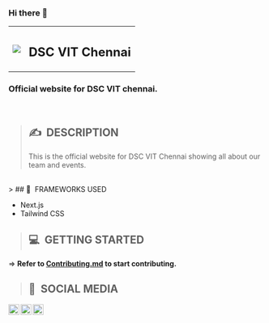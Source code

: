 <h3 >
Hi there 👋
</h3>

<table class="table table-sm" >
    <tr>
        <td>
            <a href="dscvitchennai-vkk6.vercel.app/">
            <img src='https://github.com/dscvitc/dscvitchennai/blob/main/Assets/Icons/DSC%20Vellore%20Institute%20of%20Technology%2C%20Chennai%20Light%20Horizontal-Logo.png'>
            </a>
        </td>
        <td><h2><b>DSC VIT Chennai</b></h2></td>
    </tr>
</table>
<h3>Official website for DSC VIT chennai.</h3>
<br>

> ## ✍&nbsp; DESCRIPTION
>
> This is the official website for DSC VIT Chennai showing all about our team and events.
<br>
> ## 📂&nbsp; FRAMEWORKS USED

* Next.js
* Tailwind CSS


> ## 💻&nbsp; GETTING STARTED

=> **Refer to <a href="https://github.com/dscvitc/dscvitchennai/blob/main/Contributing.md">Contributing.md</a> to start contributing.**
<br>

> ## 👋&nbsp; SOCIAL MEDIA
&nbsp;
<a href="https://www.linkedin.com/company/dsc-vit-chennai"><img align="left" src="https://github.com/dscvitc/dscvitchennai/blob/main/Assets/Icons/linkedin.png" alt="DSC Linkedin" width="21px"/></a>
<a href="https://www.instagram.com/gdscvitchennai/"><img align="left" src="https://github.com/dscvitc/dscvitchennai/blob/main/Assets/Icons/instagram.png" alt="DSC Instagram" width="21px"/></a>
<a href="https://discord.gg/FE7XE9ttmU"><img align="left" src="https://github.com/dscvitc/dscvitchennai/blob/main/Assets/Icons/discord.png" alt="DSC Discord" width="21px"/></a>
